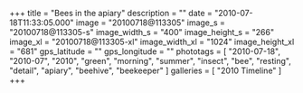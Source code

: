 +++
title = "Bees in the apiary"
description = ""
date = "2010-07-18T11:33:05.000"
image = "20100718@113305"
image_s = "20100718@113305-s"
image_width_s = "400"
image_height_s = "266"
image_xl = "20100718@113305-xl"
image_width_xl = "1024"
image_height_xl = "681"
gps_latitude = ""
gps_longitude = ""
phototags = [ "2010-07-18", "2010-07", "2010", "green", "morning", "summer", "insect", "bee", "resting", "detail", "apiary", "beehive", "beekeeper" ]
galleries = [ "2010 Timeline" ]
+++
